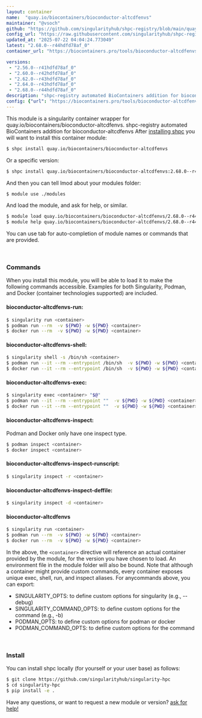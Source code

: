 ```yaml
---
layout: container
name:  "quay.io/biocontainers/bioconductor-altcdfenvs"
maintainer: "@vsoch"
github: "https://github.com/singularityhub/shpc-registry/blob/main/quay.io/biocontainers/bioconductor-altcdfenvs/container.yaml"
config_url: "https://raw.githubusercontent.com/singularityhub/shpc-registry/main/quay.io/biocontainers/bioconductor-altcdfenvs/container.yaml"
updated_at: "2025-07-22 04:04:24.773049"
latest: "2.68.0--r44hdfd78af_0"
container_url: "https://biocontainers.pro/tools/bioconductor-altcdfenvs"

versions:
 - "2.56.0--r41hdfd78af_0"
 - "2.60.0--r42hdfd78af_0"
 - "2.62.0--r43hdfd78af_0"
 - "2.64.0--r43hdfd78af_0"
 - "2.68.0--r44hdfd78af_0"
description: "shpc-registry automated BioContainers addition for bioconductor-altcdfenvs"
config: {"url": "https://biocontainers.pro/tools/bioconductor-altcdfenvs", "maintainer": "@vsoch", "description": "shpc-registry automated BioContainers addition for bioconductor-altcdfenvs", "latest": {"2.68.0--r44hdfd78af_0": "sha256:9eca1900d748e0d13c77f7c1e137a73f213a0acfea421c33ca967d98bc238d69"}, "tags": {"2.56.0--r41hdfd78af_0": "sha256:e9bc1f4ef3f912f941b569f823a799783a6c51a40f284cc826fb27848b73fac2", "2.60.0--r42hdfd78af_0": "sha256:dcaa7421c450eacd5f6c3d039b22c3306acbc6ac8a1847f3e01c575552655c93", "2.62.0--r43hdfd78af_0": "sha256:a5519cc072def5bfc89951e56f87ac144567b73ff95f7d9f50194837370206cf", "2.64.0--r43hdfd78af_0": "sha256:dc00c4a175ad92c179127823c3fd96682d1562c2e55c7416720ea4f6fe206b50", "2.68.0--r44hdfd78af_0": "sha256:9eca1900d748e0d13c77f7c1e137a73f213a0acfea421c33ca967d98bc238d69"}, "docker": "quay.io/biocontainers/bioconductor-altcdfenvs"}
---
```


This module is a singularity container wrapper for quay.io/biocontainers/bioconductor-altcdfenvs.
shpc-registry automated BioContainers addition for bioconductor-altcdfenvs
After [installing shpc](#install) you will want to install this container module:


```bash
$ shpc install quay.io/biocontainers/bioconductor-altcdfenvs
```

Or a specific version:

```bash
$ shpc install quay.io/biocontainers/bioconductor-altcdfenvs:2.68.0--r44hdfd78af_0
```

And then you can tell lmod about your modules folder:

```bash
$ module use ./modules
```

And load the module, and ask for help, or similar.

```bash
$ module load quay.io/biocontainers/bioconductor-altcdfenvs/2.68.0--r44hdfd78af_0
$ module help quay.io/biocontainers/bioconductor-altcdfenvs/2.68.0--r44hdfd78af_0
```

You can use tab for auto-completion of module names or commands that are provided.

<br>

### Commands

When you install this module, you will be able to load it to make the following commands accessible.
Examples for both Singularity, Podman, and Docker (container technologies supported) are included.

#### bioconductor-altcdfenvs-run:

```bash
$ singularity run <container>
$ podman run --rm  -v ${PWD} -w ${PWD} <container>
$ docker run --rm  -v ${PWD} -w ${PWD} <container>
```

#### bioconductor-altcdfenvs-shell:

```bash
$ singularity shell -s /bin/sh <container>
$ podman run --it --rm --entrypoint /bin/sh  -v ${PWD} -w ${PWD} <container>
$ docker run --it --rm --entrypoint /bin/sh  -v ${PWD} -w ${PWD} <container>
```

#### bioconductor-altcdfenvs-exec:

```bash
$ singularity exec <container> "$@"
$ podman run --it --rm --entrypoint ""  -v ${PWD} -w ${PWD} <container> "$@"
$ docker run --it --rm --entrypoint ""  -v ${PWD} -w ${PWD} <container> "$@"
```

#### bioconductor-altcdfenvs-inspect:

Podman and Docker only have one inspect type.

```bash
$ podman inspect <container>
$ docker inspect <container>
```

#### bioconductor-altcdfenvs-inspect-runscript:

```bash
$ singularity inspect -r <container>
```

#### bioconductor-altcdfenvs-inspect-deffile:

```bash
$ singularity inspect -d <container>
```



#### bioconductor-altcdfenvs

```bash
$ singularity run <container>
$ podman run --rm  -v ${PWD} -w ${PWD} <container>
$ docker run --rm  -v ${PWD} -w ${PWD} <container>
```


In the above, the `<container>` directive will reference an actual container provided
by the module, for the version you have chosen to load. An environment file in the
module folder will also be bound. Note that although a container
might provide custom commands, every container exposes unique exec, shell, run, and
inspect aliases. For anycommands above, you can export:

 - SINGULARITY_OPTS: to define custom options for singularity (e.g., --debug)
 - SINGULARITY_COMMAND_OPTS: to define custom options for the command (e.g., -b)
 - PODMAN_OPTS: to define custom options for podman or docker
 - PODMAN_COMMAND_OPTS: to define custom options for the command

<br>

### Install

You can install shpc locally (for yourself or your user base) as follows:

```bash
$ git clone https://github.com/singularityhub/singularity-hpc
$ cd singularity-hpc
$ pip install -e .
```

Have any questions, or want to request a new module or version? [ask for help!](https://github.com/singularityhub/singularity-hpc/issues)